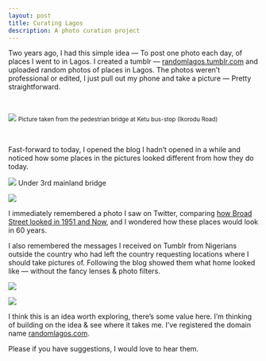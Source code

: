 ```yaml
---
layout: post	
title: Curating Lagos
description: A photo curation project
---
```


Two years ago, I had this simple idea — To post one photo each day, of places I
went to in Lagos. I created a tumblr —
[randomlagos.tumblr.com](http://randomlagos.tumblr.com/) and uploaded random
photos of places in Lagos. The photos weren’t professional or edited, I just
pull out my phone and take a picture — Pretty straightforward.

<br>

![](https://cdn-images-1.medium.com/max/2000/0*JK93Z7kQb1OSShZo.jpg)
<small>Picture taken from the pedestrian bridge at Ketu bus-stop (Ikorodu Road)</small>

<br>

Fast-forward to today, I opened the blog I hadn’t opened in a while and noticed
how some places in the pictures looked different from how they do today.

![](https://cdn-images-1.medium.com/max/2000/0*U1hJPHfUHjika6Tl.jpg)
<span class="figcaption_hack">Under 3rd mainland bridge</span>

![](https://cdn-images-1.medium.com/max/1200/0*8Kjf5o_nVcS-hR-F.jpg)

I immediately remembered a photo I saw on Twitter, comparing [how Broad Street
looked in 1951 and
Now](https://twitter.com/seemeseenigeria/status/535416498450595840), and I
wondered how these places would look in 60 years.

I also remembered the messages I received on Tumblr from Nigerians outside the
country who had left the country requesting locations where I should take
pictures of. Following the blog showed them what home looked like — without the
fancy lenses & photo filters.

![](https://cdn-images-1.medium.com/max/2000/0*oOdYjcN3QLUnk5zd.jpg)

![](https://cdn-images-1.medium.com/max/1200/0*Vnjq4f1rODHk2EYc.jpg)

I think this is an idea worth exploring, there’s some value here. I’m thinking
of building on the idea & see where it takes me. I’ve registered the domain name
[randomlagos.com](http://randomlagos.com/).

Please if you have suggestions, I would love to hear them.